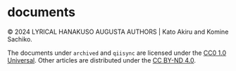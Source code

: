 # documents

<object type="image/svg+xml" data="https://gh-card.dev/repos/paithiov909/documents.svg?fullname=&link_target=_blank"></object>

&copy; 2024 LYRICAL HANAKUSO AUGUSTA AUTHORS | Kato Akiru and Komine Sachiko.

The documents under `archived` and `qiisync` are licensed under the [CC0 1.0 Universal](https://creativecommons.org/publicdomain/zero/1.0/deed.ja).
Other articles are distributed under the [CC BY-ND 4.0](https://creativecommons.org/licenses/by-nd/4.0/deed.ja).
